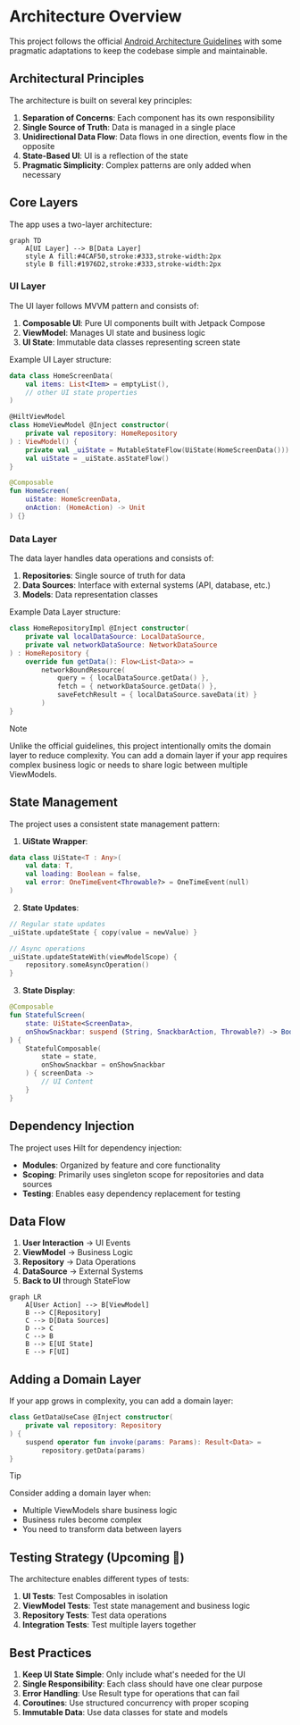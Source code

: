 # Architecture Overview

This project follows the official [Android Architecture Guidelines](https://developer.android.com/topic/architecture) with some pragmatic adaptations to keep the codebase simple and maintainable.

## Architectural Principles

The architecture is built on several key principles:

1. **Separation of Concerns**: Each component has its own responsibility
2. **Single Source of Truth**: Data is managed in a single place
3. **Unidirectional Data Flow**: Data flows in one direction, events flow in the opposite
4. **State-Based UI**: UI is a reflection of the state
5. **Pragmatic Simplicity**: Complex patterns are only added when necessary

## Core Layers

The app uses a two-layer architecture:

```mermaid
graph TD
    A[UI Layer] --> B[Data Layer]
    style A fill:#4CAF50,stroke:#333,stroke-width:2px
    style B fill:#1976D2,stroke:#333,stroke-width:2px
```

### UI Layer

The UI layer follows MVVM pattern and consists of:

1. **Composable UI**: Pure UI components built with Jetpack Compose
2. **ViewModel**: Manages UI state and business logic
3. **UI State**: Immutable data classes representing screen state

Example UI Layer structure:
```kotlin
data class HomeScreenData(
    val items: List<Item> = emptyList(),
    // other UI state properties
)

@HiltViewModel
class HomeViewModel @Inject constructor(
    private val repository: HomeRepository
) : ViewModel() {
    private val _uiState = MutableStateFlow(UiState(HomeScreenData()))
    val uiState = _uiState.asStateFlow()
}

@Composable
fun HomeScreen(
    uiState: HomeScreenData,
    onAction: (HomeAction) -> Unit
) {}
```

### Data Layer

The data layer handles data operations and consists of:

1. **Repositories**: Single source of truth for data
2. **Data Sources**: Interface with external systems (API, database, etc.)
3. **Models**: Data representation classes

Example Data Layer structure:
```kotlin
class HomeRepositoryImpl @Inject constructor(
    private val localDataSource: LocalDataSource,
    private val networkDataSource: NetworkDataSource
) : HomeRepository {
    override fun getData(): Flow<List<Data>> = 
        networkBoundResource(
            query = { localDataSource.getData() },
            fetch = { networkDataSource.getData() },
            saveFetchResult = { localDataSource.saveData(it) }
        )
}
```

> [!NOTE]
> Unlike the official guidelines, this project intentionally omits the domain layer to reduce complexity. You can add a domain layer if your app requires complex business logic or needs to share logic between multiple ViewModels.

## State Management

The project uses a consistent state management pattern:

1. **UiState Wrapper**:
```kotlin
data class UiState<T : Any>(
    val data: T,
    val loading: Boolean = false,
    val error: OneTimeEvent<Throwable?> = OneTimeEvent(null)
)
```

2. **State Updates**:
```kotlin
// Regular state updates
_uiState.updateState { copy(value = newValue) }

// Async operations
_uiState.updateStateWith(viewModelScope) {
    repository.someAsyncOperation()
}
```

3. **State Display**:
```kotlin
@Composable
fun StatefulScreen(
    state: UiState<ScreenData>,
    onShowSnackbar: suspend (String, SnackbarAction, Throwable?) -> Boolean
) {
    StatefulComposable(
        state = state,
        onShowSnackbar = onShowSnackbar
    ) { screenData ->
        // UI Content
    }
}
```

## Dependency Injection

The project uses Hilt for dependency injection:

- **Modules**: Organized by feature and core functionality
- **Scoping**: Primarily uses singleton scope for repositories and data sources
- **Testing**: Enables easy dependency replacement for testing

## Data Flow

1. **User Interaction** → UI Events
2. **ViewModel** → Business Logic
3. **Repository** → Data Operations
4. **DataSource** → External Systems
5. **Back to UI** through StateFlow

```mermaid
graph LR
    A[User Action] --> B[ViewModel]
    B --> C[Repository]
    C --> D[Data Sources]
    D --> C
    C --> B
    B --> E[UI State]
    E --> F[UI]
```

## Adding a Domain Layer

If your app grows in complexity, you can add a domain layer:

```kotlin
class GetDataUseCase @Inject constructor(
    private val repository: Repository
) {
    suspend operator fun invoke(params: Params): Result<Data> =
        repository.getData(params)
}
```

> [!TIP]
> Consider adding a domain layer when:
> - Multiple ViewModels share business logic
> - Business rules become complex
> - You need to transform data between layers

## Testing Strategy (Upcoming 🚧)

The architecture enables different types of tests:

1. **UI Tests**: Test Composables in isolation
2. **ViewModel Tests**: Test state management and business logic
3. **Repository Tests**: Test data operations
4. **Integration Tests**: Test multiple layers together

## Best Practices

1. **Keep UI State Simple**: Only include what's needed for the UI
2. **Single Responsibility**: Each class should have one clear purpose
3. **Error Handling**: Use Result type for operations that can fail
4. **Coroutines**: Use structured concurrency with proper scoping
5. **Immutable Data**: Use data classes for state and models